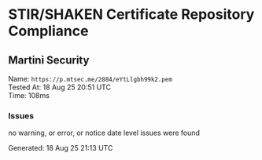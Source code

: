 # STIR/SHAKEN Certificate Repository Compliance

## Martini Security

Name: `https://p.mtsec.me/2884/eYtLlgbh99k2.pem`\
Tested At: 18 Aug 25 20:51 UTC\
Time: 108ms

### Issues

no warning, or error, or notice date level issues were found

Generated: 18 Aug 25 21:13 UTC